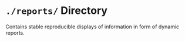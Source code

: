 `./reports/` Directory
=========

Contains stable reproducible displays of information in form of dynamic reports. 